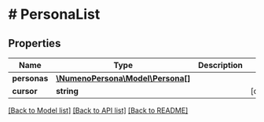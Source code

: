 # # PersonaList

## Properties

| Name         | Type                                             | Description | Notes      |
| ------------ | ------------------------------------------------ | ----------- | ---------- |
| **personas** | [**\NumenoPersona\Model\Persona[]**](Persona.md) |             |
| **cursor**   | **string**                                       |             | [optional] |

[[Back to Model list]](../../README.md#models) [[Back to API list]](../../README.md#endpoints) [[Back to README]](../../README.md)
